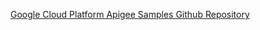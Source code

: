 [Google Cloud Platform Apigee Samples Github Repository](https://github.com/GoogleCloudPlatform/apigee-samples)